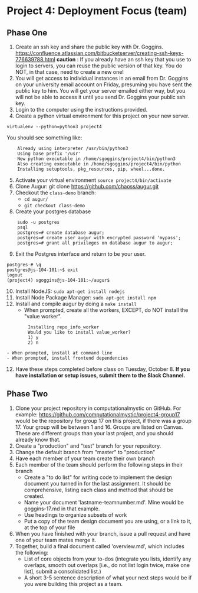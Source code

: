 # Project 4: Deployment Focus (team)

## Phase One

1. Create an ssh key and share the public key with Dr. Goggins. https://confluence.atlassian.com/bitbucketserver/creating-ssh-keys-776639788.html **caution** : If you already have an ssh key that you use to login to servers, you can reuse the public version of that key. You do NOT, in that case, need to create a new one!
2. You will get access to individual instances in an email from Dr. Goggins on your university email account on Friday, presuming you have sent the public key to him. You will get your server emailed either way, but you will not be able to access it until you send Dr. Goggins your public ssh key. 
3. Login to the computer using the instructions provided. 
4. Create a python virtual environment for this project on your new server. 
```
virtualenv --python=python3 project4
```
You should see something like:
``` 
    Already using interpreter /usr/bin/python3
    Using base prefix '/usr'
    New python executable in /home/sgoggins/project4/bin/python3
    Also creating executable in /home/sgoggins/project4/bin/python
    Installing setuptools, pkg_resources, pip, wheel...done.
```

5. Activate your virtual environment `source project4/bin/activate`
6. Clone Augur: git clone https://github.com/chaoss/augur.git
7. Checkout the `class-demo` branch: 
    - `cd augur/`
    - `git checkout class-demo`
8. Create your postgres database
```
    sudo -u postgres 
    psql
    postgres=# create database augur;
    postgres=# create user augur with encrypted password 'mypass';
    postgres=# grant all privileges on database augur to augur;

```
9. Exit the Postgres interface and return to be your user. 
```
postgres-# \q
postgres@js-104-101:~$ exit
logout
(project4) sgoggins@js-104-101:~/augur$ 

```
10. Install NodeJS: `sudo apt-get install nodejs`
11. Install Node Package Manager: `sudo apt-get install npm`
11. Install and compile augur by doing a `make install`
    - When prompted, create all the workers, EXCEPT, do NOT install the "value worker". 
```
        Installing repo_info_worker
        Would you like to install value_worker?
        1) y
        2) n
```
    - When prompted, install at command line
    - When prompted, install frontend dependencies
12. Have these steps completed before class on Tuesday, October 8. **If you have installation or setup issues, submit them to the Slack Channel.** 

## Phase Two
1. Clone your project repository in computationalmystic on GitHub. For example: https://github.com/computationalmystic/project4-group17 would be the repository for group 17 on this project, if there was a group 17. Your group will be between 1 and 16. Groups are listed on Canvas. These are different groups than your last project, and you should already know that.
2. Create a "production" and "test" branch for your repository. 
3. Change the default branch from "master" to "production"
4. Have each member of your team create their own branch
5. Each member of the team should perform the following steps in their branch
    - Create a "to do list" for writing code to implement the design document you turned in for the last assignment. It should be comprehensive, listing each class and method that should be created. 
    - Name your document 'lastname-teamnumber.md'. Mine would be goggins-17.md in that example. 
    - Use headings to organize subsets of work 
    - Put a copy of the team design document you are using, or a link to it, at the top of your file
6. When you have finished with your branch, issue a pull request and have one of your team mates merge it. 
7. Together, build a final document called 'overview.md', which includes the following: 
    - List of core objects from your to-dos (integrate you lists, identify any overlaps, smooth out overlaps [i.e., do not list login twice, make one list], submit a consolidated list.)
    - A short 3-5 sentence description of what your next steps would be if you were building this project as a team. 






